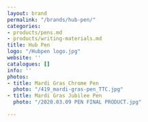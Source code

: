 ```yaml
---
layout: brand
permalink: "/brands/hub-pen/"
categories:
- products/pens.md
- products/writing-materials.md
title: Hub Pen
logo: "/Hubpen logo.jpg"
website: ''
catalogues: []
info: ''
photos:
- title: Mardi Gras Chrome Pen
  photo: "/419_mardi-gras-pen_TTC.jpg"
- title: Mardi Gras Jubilee Pen
  photo: "/2020.03.09 PEN FINAL PRODUCT.jpg"

---
```

